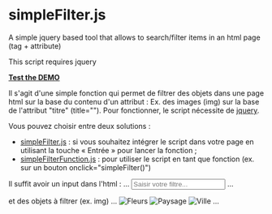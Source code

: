 # simpleFilter.js
A simple jquery based tool that allows to search/filter items in an html page (tag + attribute)

This script requires jquery

**[Test the DEMO](https://skylab.inha.fr/simpleFilter/)**

Il s'agit d'une simple fonction qui permet de filtrer des objets dans une page html sur la base du contenu d'un attribut :
Ex. des images (img) sur la base de l'attribut "titre" (title="").
Pour fonctionner, le script nécessite de [jquery](https://jquery.com/).

Vous pouvez choisir entre deux solutions :
- [simpleFilter.js](https://github.com/INHAParis/simpleFilter/blob/master/js/simpleFilter.js) : si vous souhaitez intégrer le script dans votre page en utilisant la touche « Entrée » pour lancer la fonction ;
- [simpleFilterFunction.js](https://github.com/INHAParis/simpleFilter/blob/master/js/simpleFilterFunction.js) : pour utiliser le script en tant que fonction (ex. sur un bouton onclick="simpleFilter()")

Il suffit avoir un input dans l'html :
...
<input type="text" id="inputFilter" placeholder="Saisir votre filtre..."></input>
...

et des objets à filtrer (ex. img)
...
<img src="img1.jpg" title="Fleurs">
<img src="img2.jpg" title="Paysage">
<img src="img3.jpg" title="Ville">
...
